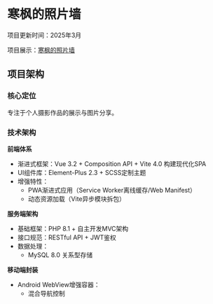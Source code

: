 # 寒枫的照片墙

项目更新时间：2025年3月

项目展示：[寒枫的照片墙](https://www.hanphone.top/atlas/)

## 项目架构

### 核心定位

专注于个人摄影作品的展示与图片分享。

### 技术架构

**前端体系**

- 渐进式框架：Vue 3.2 + Composition API + Vite 4.0 构建现代化SPA
- UI组件库：Element-Plus 2.3 + SCSS定制主题
- 增强特性：
  - PWA渐进式应用（Service Worker离线缓存/Web Manifest）
  - 动态资源加载（Vite异步模块拆包）

**服务端架构**

- 基础框架：PHP 8.1 + 自主开发MVC架构
- 接口规范：RESTful API + JWT鉴权
- 数据处理：
  - MySQL 8.0 关系型存储

**移动端封装**

- Android WebView增强容器：
  - 混合导航控制

